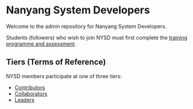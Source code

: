 # Nanyang System Developers

Welcome to the admin repository for Nanyang System Developers.

Students (followers) who wish to join NYSD must first complete the [training programme and assessment](followers.html).

## Tiers (Terms of Reference)

NYSD members participate at one of three tiers:
- [Contributors](contributors.html)
- [Collaborators](collaborators.html)
- [Leaders](leaders.html)

